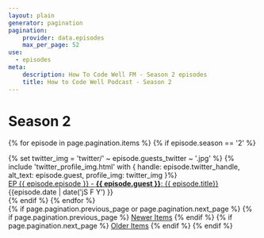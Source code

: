 ```yaml
---
layout: plain
generator: pagination
pagination:
    provider: data.episodes
    max_per_page: 52
use:
  - episodes
meta:
    description: How To Code Well FM - Season 2 episodes
    title: How to Code Well Podcast - Season 2
---
```

# Season 2

{% for episode in page.pagination.items %}
{% if episode.season == '2' %}
<div class="episode-list">
      <div class="episode-profile-image">
       {% set twitter_img = 'twitter/' ~ episode.guests_twitter ~ '.jpg' %}
         {% include 'twitter_profile_img.html' with { handle: episode.twitter_handle, alt_text: episode.guest, profile_img: twitter_img }%}
       </div>
   <div class="episode-title"><a href="{{episode.url}}">EP {{ episode.episode }} - <strong>{{ episode.guest }}</strong>: {{ episode.title}}</a></div>
</div>
<div class="episode-details">
    <div class="episode-date">{{episode.date | date('jS F Y') }}</div>
</div>
{% endif %}
{% endfor %}

<nav>
{% if page.pagination.previous_page or page.pagination.next_page %}
    {% if page.pagination.previous_page %}
        <a class="btn" href="{{ site.url }}{{ page.pagination.previous_page.url }}">Newer Items</a>
    {% endif %}
    {% if page.pagination.next_page %}
        <a class="btn" href="{{ site.url }}{{ page.pagination.next_page.url }}">Older Items</a>
    {% endif %}
{% endif %}
</nav>



